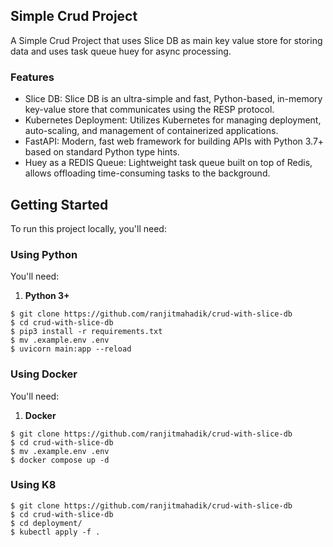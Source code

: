 ## Simple Crud Project 

A Simple Crud Project that uses Slice DB as main key value store for storing data and uses task queue huey for async processing.

### Features
- Slice DB: Slice DB is an ultra-simple and fast, Python-based, in-memory key-value store that communicates using the RESP protocol.
- Kubernetes Deployment: Utilizes Kubernetes for managing deployment, auto-scaling, and management of containerized applications.
- FastAPI: Modern, fast web framework for building APIs with Python 3.7+ based on standard Python type hints.
- Huey as a REDIS Queue: Lightweight task queue built on top of Redis, allows offloading time-consuming tasks to the background.

## Getting Started

To run this project locally, you'll need:

### Using Python

You'll need:
1. **Python 3+**

```
$ git clone https://github.com/ranjitmahadik/crud-with-slice-db
$ cd crud-with-slice-db
$ pip3 install -r requirements.txt
$ mv .example.env .env
$ uvicorn main:app --reload
```

### Using Docker

You'll need:
1.  **Docker**

```
$ git clone https://github.com/ranjitmahadik/crud-with-slice-db
$ cd crud-with-slice-db
$ mv .example.env .env
$ docker compose up -d
```

### Using K8
```
$ git clone https://github.com/ranjitmahadik/crud-with-slice-db
$ cd crud-with-slice-db
$ cd deployment/
$ kubectl apply -f .
```
